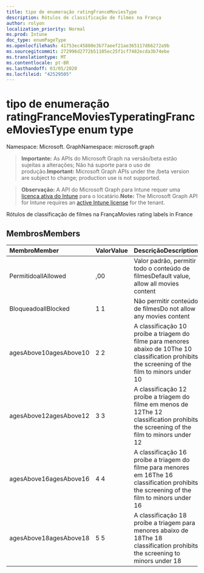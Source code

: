 ```yaml
---
title: tipo de enumeração ratingFranceMoviesType
description: Rótulos de classificação de filmes na França
author: rolyon
localization_priority: Normal
ms.prod: Intune
doc_type: enumPageType
ms.openlocfilehash: 41753ec45880e3b77aeef21ae365117d66272a9b
ms.sourcegitcommit: 272996d2772b51105ec25f1cf7482ecda3b74ebe
ms.translationtype: MT
ms.contentlocale: pt-BR
ms.lasthandoff: 03/05/2020
ms.locfileid: "42529505"
---
```

# <a name="ratingfrancemoviestype-enum-type"></a><span data-ttu-id="c5dcd-103">tipo de enumeração ratingFranceMoviesType</span><span class="sxs-lookup"><span data-stu-id="c5dcd-103">ratingFranceMoviesType enum type</span></span>

<span data-ttu-id="c5dcd-104">Namespace: Microsoft. Graph</span><span class="sxs-lookup"><span data-stu-id="c5dcd-104">Namespace: microsoft.graph</span></span>

> <span data-ttu-id="c5dcd-105">**Importante:** As APIs do Microsoft Graph na versão/beta estão sujeitas a alterações; Não há suporte para o uso de produção.</span><span class="sxs-lookup"><span data-stu-id="c5dcd-105">**Important:** Microsoft Graph APIs under the /beta version are subject to change; production use is not supported.</span></span>

> <span data-ttu-id="c5dcd-106">**Observação:** A API do Microsoft Graph para Intune requer uma [licença ativa do Intune](https://go.microsoft.com/fwlink/?linkid=839381) para o locatário.</span><span class="sxs-lookup"><span data-stu-id="c5dcd-106">**Note:** The Microsoft Graph API for Intune requires an [active Intune license](https://go.microsoft.com/fwlink/?linkid=839381) for the tenant.</span></span>

<span data-ttu-id="c5dcd-107">Rótulos de classificação de filmes na França</span><span class="sxs-lookup"><span data-stu-id="c5dcd-107">Movies rating labels in France</span></span>

## <a name="members"></a><span data-ttu-id="c5dcd-108">Membros</span><span class="sxs-lookup"><span data-stu-id="c5dcd-108">Members</span></span>
|<span data-ttu-id="c5dcd-109">Membro</span><span class="sxs-lookup"><span data-stu-id="c5dcd-109">Member</span></span>|<span data-ttu-id="c5dcd-110">Valor</span><span class="sxs-lookup"><span data-stu-id="c5dcd-110">Value</span></span>|<span data-ttu-id="c5dcd-111">Descrição</span><span class="sxs-lookup"><span data-stu-id="c5dcd-111">Description</span></span>|
|:---|:---|:---|
|<span data-ttu-id="c5dcd-112">Permitido</span><span class="sxs-lookup"><span data-stu-id="c5dcd-112">allAllowed</span></span>|<span data-ttu-id="c5dcd-113">,0</span><span class="sxs-lookup"><span data-stu-id="c5dcd-113">0</span></span>|<span data-ttu-id="c5dcd-114">Valor padrão, permitir todo o conteúdo de filmes</span><span class="sxs-lookup"><span data-stu-id="c5dcd-114">Default value, allow all movies content</span></span>|
|<span data-ttu-id="c5dcd-115">Bloqueado</span><span class="sxs-lookup"><span data-stu-id="c5dcd-115">allBlocked</span></span>|<span data-ttu-id="c5dcd-116">1 </span><span class="sxs-lookup"><span data-stu-id="c5dcd-116">1</span></span>|<span data-ttu-id="c5dcd-117">Não permitir conteúdo de filmes</span><span class="sxs-lookup"><span data-stu-id="c5dcd-117">Do not allow any movies content</span></span>|
|<span data-ttu-id="c5dcd-118">agesAbove10</span><span class="sxs-lookup"><span data-stu-id="c5dcd-118">agesAbove10</span></span>|<span data-ttu-id="c5dcd-119">2 </span><span class="sxs-lookup"><span data-stu-id="c5dcd-119">2</span></span>|<span data-ttu-id="c5dcd-120">A classificação 10 proíbe a triagem do filme para menores abaixo de 10</span><span class="sxs-lookup"><span data-stu-id="c5dcd-120">The 10 classification prohibits the screening of the film to minors under 10</span></span>|
|<span data-ttu-id="c5dcd-121">agesAbove12</span><span class="sxs-lookup"><span data-stu-id="c5dcd-121">agesAbove12</span></span>|<span data-ttu-id="c5dcd-122">3 </span><span class="sxs-lookup"><span data-stu-id="c5dcd-122">3</span></span>|<span data-ttu-id="c5dcd-123">A classificação 12 proíbe a triagem do filme em menos de 12</span><span class="sxs-lookup"><span data-stu-id="c5dcd-123">The 12 classification prohibits the screening of the film to minors under 12</span></span>|
|<span data-ttu-id="c5dcd-124">agesAbove16</span><span class="sxs-lookup"><span data-stu-id="c5dcd-124">agesAbove16</span></span>|<span data-ttu-id="c5dcd-125">4 </span><span class="sxs-lookup"><span data-stu-id="c5dcd-125">4</span></span>|<span data-ttu-id="c5dcd-126">A classificação 16 proíbe a triagem do filme para menores em 16</span><span class="sxs-lookup"><span data-stu-id="c5dcd-126">The 16 classification prohibits the screening of the film to minors under 16</span></span>|
|<span data-ttu-id="c5dcd-127">agesAbove18</span><span class="sxs-lookup"><span data-stu-id="c5dcd-127">agesAbove18</span></span>|<span data-ttu-id="c5dcd-128">5 </span><span class="sxs-lookup"><span data-stu-id="c5dcd-128">5</span></span>|<span data-ttu-id="c5dcd-129">A classificação 18 proíbe a triagem para menores abaixo de 18</span><span class="sxs-lookup"><span data-stu-id="c5dcd-129">The 18 classification prohibits the screening to minors under 18</span></span>|



